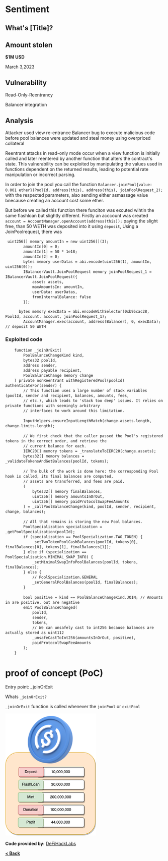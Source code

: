 # Sentiment


## What's [Title]?


## Amount stolen
**$1M USD**

March 3,2023

## Vulnerability
Read-Only-Reentrancy

Balancer integration


## Analysis
Attacker used view re-entrance Balancer bug to execute malicious code before pool balances were updated and steal money using overpriced collateral

Reentrant attacks in read-only mode occur when a view function is initially called and later reentered by another function that alters the contract's state.
This vulnerability can be exploited by manipulating the values used in functions dependent on the returned results, leading to potential rate manipulation or incorrect parsing.


In order to join the pool you call the function `Balancer.joinPool{value: 0.001 ether}(PoolId, address(this), address(this), joinPoolRequest_2);` with the respected parameters, 
also sending either asmassage value bnecause creating an account cost some ether. 

But before we called this function there funciton was excuted wihtin the same flashloan but slightly different.
Firstly an acccount was created `account = AccountManager.openAccount(address(this));` paying the slight free, than 50 WETH was deposited into it using `deposit`,
Using a JoinPoolrequest, there was 

```solidity
 uint256[] memory amountIn = new uint256[](3);
        amountIn[0] = 0;
        amountIn[1] = 50 * 1e18;
        amountIn[2] = 0;
        bytes memory userDatas = abi.encode(uint256(1), amountIn, uint256(0));
        IBalancerVault.JoinPoolRequest memory joinPoolRequest_1 = IBalancerVault.JoinPoolRequest({
            asset: assets,
            maxAmountsIn: amountIn,
            userData: userDatas,
            fromInternalBalance: false
        });
```


```solidity
      bytes memory execData = abi.encodeWithSelector(0xb95cac28, PoolId, account, account, joinPoolRequest_1);
        AccountManager.exec(account, address(Balancer), 0, execData); // deposit 50 WETH
```

### Exploited code

```solidity
    function _joinOrExit(
        PoolBalanceChangeKind kind,
        bytes32 poolId,
        address sender,
        address payable recipient,
        PoolBalanceChange memory change
    ) private nonReentrant withRegisteredPool(poolId) authenticateFor(sender) {
        // This function uses a large number of stack variables (poolId, sender and recipient, balances, amounts, fees,
        // etc.), which leads to 'stack too deep' issues. It relies on private functions with seemingly arbitrary
        // interfaces to work around this limitation.

        InputHelpers.ensureInputLengthMatch(change.assets.length, change.limits.length);

        // We first check that the caller passed the Pool's registered tokens in the correct order, and retrieve the
        // current balance for each.
        IERC20[] memory tokens = _translateToIERC20(change.assets);
        bytes32[] memory balances = _validateTokensAndGetBalances(poolId, tokens);

        // The bulk of the work is done here: the corresponding Pool hook is called, its final balances are computed,
        // assets are transferred, and fees are paid.
        (
            bytes32[] memory finalBalances,
            uint256[] memory amountsInOrOut,
            uint256[] memory paidProtocolSwapFeeAmounts
        ) = _callPoolBalanceChange(kind, poolId, sender, recipient, change, balances);

        // All that remains is storing the new Pool balances.
        PoolSpecialization specialization = _getPoolSpecialization(poolId);
        if (specialization == PoolSpecialization.TWO_TOKEN) {
            _setTwoTokenPoolCashBalances(poolId, tokens[0], finalBalances[0], tokens[1], finalBalances[1]);
        } else if (specialization == PoolSpecialization.MINIMAL_SWAP_INFO) {
            _setMinimalSwapInfoPoolBalances(poolId, tokens, finalBalances);
        } else {
            // PoolSpecialization.GENERAL
            _setGeneralPoolBalances(poolId, finalBalances);
        }

        bool positive = kind == PoolBalanceChangeKind.JOIN; // Amounts in are positive, out are negative
        emit PoolBalanceChanged(
            poolId,
            sender,
            tokens,
            // We can unsafely cast to int256 because balances are actually stored as uint112
            _unsafeCastToInt256(amountsInOrOut, positive),
            paidProtocolSwapFeeAmounts
        );
    }
```

# proof of concept (PoC) 

Entry point: _joinOrExit

Whats `_joinOrExit?`

`_joinOrExit` function is called whenever the `joinPool` or `exitPool`





![euler Image](../images/euler/euler.png)


**Code provided by:** [DeFiHackLabs](https://github.com/SunWeb3Sec/DeFiHackLabs/blob/main/src/test/88mph_exp.sol)


[**< Back**](https://patronasxdxd.github.io/CTFS/)
